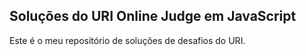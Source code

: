 ## Soluções do URI Online Judge em JavaScript

Este é o meu repositório de soluções de desafios do URI.
